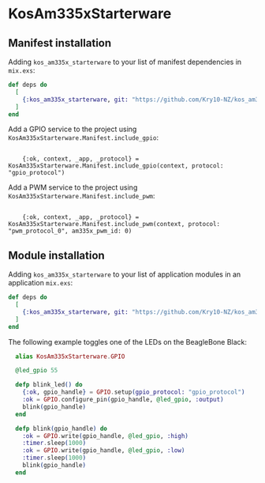 # KosAm335xStarterware


## Manifest installation

Adding `kos_am335x_starterware` to your list of manifest dependencies in `mix.exs`:

```elixir
def deps do
  [
    {:kos_am335x_starterware, git: "https://github.com/Kry10-NZ/kos_am335x_starterware.git"}
  ]
end
```

Add a GPIO service to the project using `KosAm335xStarterware.Manifest.include_gpio`:
```

    {:ok, context, _app, _protocol} = KosAm335xStarterware.Manifest.include_gpio(context, protocol: "gpio_protocol")
```


Add a PWM service to the project using `KosAm335xStarterware.Manifest.include_pwm`:

```

    {:ok, context, _app, _protocol} = KosAm335xStarterware.Manifest.include_pwm(context, protocol: "pwm_protocol_0", am335x_pwm_id: 0)
```


## Module installation

Adding `kos_am335x_starterware` to your list of application modules in an application `mix.exs`:

```elixir
def deps do
  [
    {:kos_am335x_starterware, git: "https://github.com/Kry10-NZ/kos_am335x_starterware.git", sparse: "interface"}
  ]
end
```

The following example toggles one of the LEDs on the BeagleBone Black:

```elixir
  alias KosAm335xStarterware.GPIO

  @led_gpio 55

  defp blink_led() do
    {:ok, gpio_handle} = GPIO.setup(gpio_protocol: "gpio_protocol")
    :ok = GPIO.configure_pin(gpio_handle, @led_gpio, :output)
    blink(gpio_handle)
  end

  defp blink(gpio_handle) do
    :ok = GPIO.write(gpio_handle, @led_gpio, :high)
    :timer.sleep(1000)
    :ok = GPIO.write(gpio_handle, @led_gpio, :low)
    :timer.sleep(1000)
    blink(gpio_handle)
  end

```
